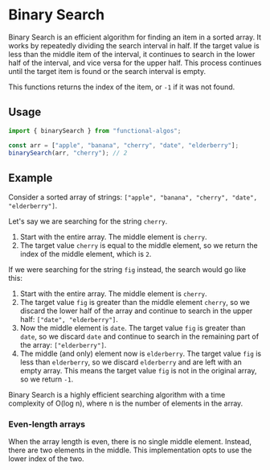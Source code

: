 # Binary Search

Binary Search is an efficient algorithm for finding an item in a sorted array. It works by repeatedly dividing the search interval in half. If the target value is less than the middle item of the interval, it continues to search in the lower half of the interval, and vice versa for the upper half. This process continues until the target item is found or the search interval is empty.

This functions returns the index of the item, or `-1` if it was not found.

## Usage

```typescript
import { binarySearch } from "functional-algos";

const arr = ["apple", "banana", "cherry", "date", "elderberry"];
binarySearch(arr, "cherry"); // 2
```

## Example

Consider a sorted array of strings: `["apple", "banana", "cherry", "date", "elderberry"]`.

Let's say we are searching for the string `cherry`.

1. Start with the entire array. The middle element is `cherry`.
2. The target value `cherry` is equal to the middle element, so we return the index of the middle element, which is `2`.

If we were searching for the string `fig` instead, the search would go like this:

1. Start with the entire array. The middle element is `cherry`.
2. The target value `fig` is greater than the middle element `cherry`, so we discard the lower half of the array and continue to search in the upper half: `["date", "elderberry"]`.
3. Now the middle element is `date`. The target value `fig` is greater than `date`, so we discard `date` and continue to search in the remaining part of the array: `["elderberry"]`.
4. The middle (and only) element now is `elderberry`. The target value `fig` is less than `elderberry`, so we discard `elderberry` and are left with an empty array. This means the target value `fig` is not in the original array, so we return `-1`.

Binary Search is a highly efficient searching algorithm with a time complexity of O(log n), where n is the number of elements in the array.

### Even-length arrays

When the array length is even, there is no single middle element. Instead, there are two elements in the middle. This implementation opts to use the lower index of the two.
